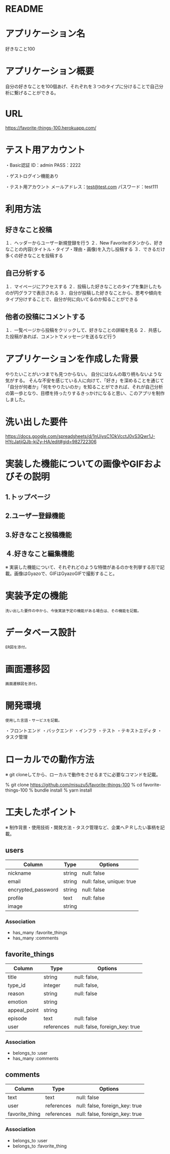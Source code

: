# README

# アプリケーション名
好きなこと100

# アプリケーション概要
自分の好きなことを100個あげ、それぞれを３つのタイプに分けることで自己分析に繋げることができる。

# URL
https://favorite-things-100.herokuapp.com/

# テスト用アカウント
・Basic認証
  ID：admin
  PASS：2222

・ゲストログイン機能あり

・テスト用アカウント
  メールアドレス：test@test.com
  パスワード：test111

# 利用方法

## 好きなこと投稿
１．ヘッダーからユーザー新規登録を行う
２．New Favoriteボタンから、好きなことの内容(タイトル・タイプ・理由・画像)を入力し投稿する
３．できるだけ多くの好きなことを投稿する

## 自己分析する
１．マイページにアクセスする
２．投稿した好きなことのタイプを集計したものが円グラフで表示される
３．自分が投稿した好きなことから、思考や傾向をタイプ分けすることで、自分が何に向いてるのか知ることができる

## 他者の投稿にコメントする
１．一覧ページから投稿をクリックして、好きなことの詳細を見る
２．共感した投稿があれば、コメントでメッセージを送るなど行う

# アプリケーションを作成した背景
  やりたいことがいつまでも見つからない。
  自分にはなんの取り柄もないような気がする。
  そんな不安を感じている人に向けて、「好き」を深めることを通じて「自分が何者か」「何をやりたいのか」を知ることができれば、それが自己分析の第一歩となり、目標を持ったりするきっかけになると思い、このアプリを制作しました。

# 洗い出した要件
https://docs.google.com/spreadsheets/d/1nUiysC1OkVcctJ0vS3Qwr1J-HYcJatjiQJb-kjZy-HA/edit#gid=982722306

# 実装した機能についての画像やGIFおよびその説明
## 1.トップページ
## 2.ユーザー登録機能
## 3.好きなこと投稿機能
## ４.好きなこと編集機能


※	実装した機能について、それぞれどのような特徴があるのかを列挙する形で記載。画像はGyazoで、GIFはGyazoGIFで撮影すること。

# 実装予定の機能
	洗い出した要件の中から、今後実装予定の機能がある場合は、その機能を記載。

# データベース設計
	ER図を添付。

# 画面遷移図
	画面遷移図を添付。

# 開発環境
	使用した言語・サービスを記載。

・フロントエンド
・バックエンド
・インフラ
・テスト
・テキストエディタ
・タスク管理

# ローカルでの動作方法
※	git cloneしてから、ローカルで動作をさせるまでに必要なコマンドを記載。

% git clone https://github.com/misuzu5/favorite-things-100
% cd favorite-things-100
% bundle install
% yarn install

# 工夫したポイント
※	制作背景・使用技術・開発方法・タスク管理など、企業へＰＲしたい事柄を記載。



## users

|Column                  |Type     |Options                    |
|------------------------|---------|---------------------------|
| nickname               | string  | null: false               |
| email                  | string  | null: false, unique: true |
| encrypted_password     | string  | null: false               |
| profile                | text    | null: false               |
| image                  | string  |                           |


### Association
- has_many :favorite_things
- has_many :comments



## favorite_things

|Column              |Type        |Options                         |
|--------------------|------------|--------------------------------|
| title              | string     | null: false,                   |
| type_id            | integer    | null: false,                   |
| reason             | string     | null: false                    |
| emotion            | string     |                                |
| appeal_point       | string     |                                |
| episode            | text       | null: false                    |
| user               | references | null: false, foreign_key: true |

### Association
- belongs_to :user
- has_many :comments



## comments

|Column              |Type        |Options                         |
|--------------------|------------|--------------------------------|
| text               | text       | null: false                    |
| user               | references | null: false, foreign_key: true |
| favorite_thing     | references | null: false, foreign_key: true |

### Association
- belongs_to :user
- belongs_to :favorite_thing




